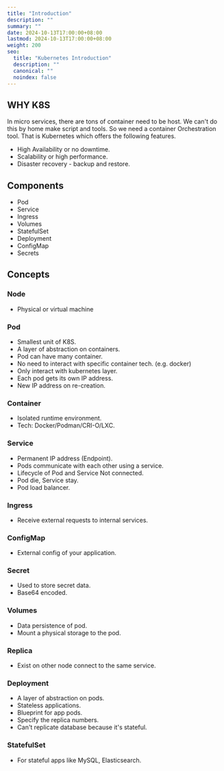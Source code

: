 ```yaml
---
title: "Introduction"
description: ""
summary: ""
date: 2024-10-13T17:00:00+08:00
lastmod: 2024-10-13T17:00:00+08:00
weight: 200
seo:
  title: "Kubernetes Introduction"
  description: ""
  canonical: ""
  noindex: false
---
```


## WHY K8S

In micro services, there are tons of container need to be host.
We can't do this by home make script and tools.
So we need a container Orchestration tool.
That is Kubernetes which offers the following features.

* High Availability or no downtime.
* Scalability or high performance.
* Disaster recovery - backup and restore.

## Components

* Pod
* Service
* Ingress
* Volumes
* StatefulSet
* Deployment
* ConfigMap
* Secrets

## Concepts

### Node

* Physical or virtual machine

### Pod

* Smallest unit of K8S.
* A layer of abstraction on containers.
* Pod can have many container.
* No need to interact with specific container tech. (e.g. docker)
* Only interact with kubernetes layer.
* Each pod gets its own IP address.
* New IP address on re-creation.

### Container

* Isolated runtime environment.
* Tech: Docker/Podman/CRI-O/LXC.

### Service

* Permanent IP address (Endpoint).
* Pods communicate with each other using a service.
* Lifecycle of Pod and Service Not connected.
* Pod die, Service stay.
* Pod load balancer.

### Ingress

* Receive external requests to internal services.

### ConfigMap

* External config of your application.

### Secret

* Used to store secret data.
* Base64 encoded.

### Volumes

* Data persistence of pod.
* Mount a physical storage to the pod.

### Replica

* Exist on other node connect to the same service.

### Deployment

* A layer of abstraction on pods.
* Stateless applications.
* Blueprint for app pods.
* Specify the replica numbers.
* Can't replicate database because it's stateful.

### StatefulSet

* For stateful apps like MySQL, Elasticsearch.
